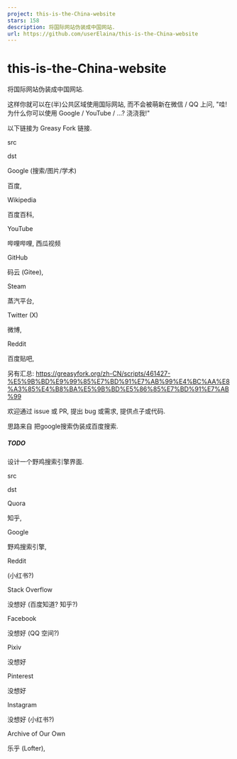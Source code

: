 ```yaml
---
project: this-is-the-China-website
stars: 158
description: 将国际网站伪装成中国网站.
url: https://github.com/userElaina/this-is-the-China-website
---
```


this-is-the-China-website
=========================

将国际网站伪装成中国网站.

这样你就可以在(半)公共区域使用国际网站, 而不会被萌新在微信 / QQ 上问, "哇! 为什么你可以使用 Google / YouTube / ...? 浇浇我!"

以下链接为 Greasy Fork 链接.

src

dst

Google (搜索/图片/学术)

百度,

Wikipedia

百度百科,

YouTube

哔哩哔哩, 西瓜视频

GitHub

码云 (Gitee),

Steam

蒸汽平台,

Twitter (X)

微博,

Reddit

百度贴吧,

另有汇总: https://greasyfork.org/zh-CN/scripts/461427-%E5%9B%BD%E9%99%85%E7%BD%91%E7%AB%99%E4%BC%AA%E8%A3%85%E4%B8%BA%E5%9B%BD%E5%86%85%E7%BD%91%E7%AB%99

欢迎通过 issue 或 PR, 提出 bug 或需求, 提供点子或代码.

思路来自 把google搜索伪装成百度搜索.

##### TODO

设计一个野鸡搜索引擎界面.

src

dst

Quora

知乎,

Google

野鸡搜索引擎,

Reddit

(小红书?)

Stack Overflow

没想好 (百度知道? 知乎?)

Facebook

没想好 (QQ 空间?)

Pixiv

没想好

Pinterest

没想好

Instagram

没想好 (小红书?)

Archive of Our Own

乐乎 (Lofter),
